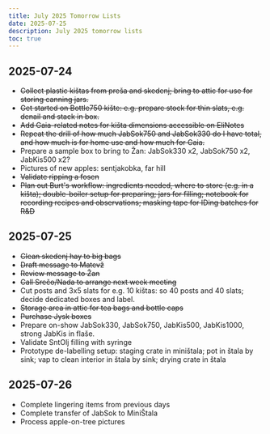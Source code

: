 ```yaml
---
title: July 2025 Tomorrow Lists
date: 2025-07-25
description: July 2025 tomorrow lists
toc: true
---
```


## 2025-07-24

- ~~Collect plastic kištas from preša and skedenj; bring to attic for use for storing canning jars.~~
- ~~Get started on Bottle750 kište: e.g. prepare stock for thin slats, e.g. denail and stack in box.~~
- ~~Add Gaia-related notes for kišta dimensions accessible on EliNotes~~
- ~~Repeat the drill of how much JabSok750 and JabSok330 do I have total, and how much is for home use and how much for Gaia.~~
- Prepare a sample box to bring to Žan: JabSok330 x2, JabSok750 x2, JabKis500 x2?
- Pictures of new apples: sentjakobka, far hill
- ~~Validate ripping a fosen~~
- ~~Plan out Burt's workflow: ingredients needed, where to store (e.g. in a kišta); double-boiler setup for preparing; jars for filling; notebook for recording recipes and observations; masking tape for IDing batches for R&D~~

## 2025-07-25

- ~~Clean skedenj hay to big bags~~
- ~~Draft message to Matevž~~
- ~~Review message to Žan~~
- ~~Call Srečo/Nada to arrange next week meeting~~
- Cut posts and 3x5 slats for e.g. 10 kištas: so 40 posts and 40 slats;
  decide dedicated boxes and label.
- ~~Storage area in attic for tea bags and bottle caps~~
- ~~Purchase Jysk boxes~~
- Prepare on-show JabSok330, JabSok750, JabKis500, JabKis1000, strong JabKis in flaše.
- Validate SntOlj filling with syringe
- Prototype de-labelling setup: staging crate in miništala; pot in štala by sink; vap to clean interior in štala by sink; drying crate in štala

## 2025-07-26

- Complete lingering items from previous days
- Complete transfer of JabSok to MiniŠtala
- Process apple-on-tree pictures
